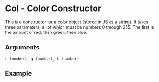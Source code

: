 # Col - Color Constructor

This is a constructor for a color object (stored in JS as a string). It takes three parameters, all of which must be numbers 0 through 255. The first is the amount of red, then green, then blue.

## Arguments

```r (number), g (number), b (number)```

## Example

<editor :code="`
Color Example
by Milo Jacobs and Sarah Regraph\n
arc 50.
fil col 255 0 0..
`" 
:code-wordier="`
Color Example
by Milo Jacobs and Sarah Regraph\n
You must march fifty meters...
Filthy collaborator! Two-hundred-fifty-five years of exile, zero solace, zero relief...
`"
output-method='canvas'></editor>